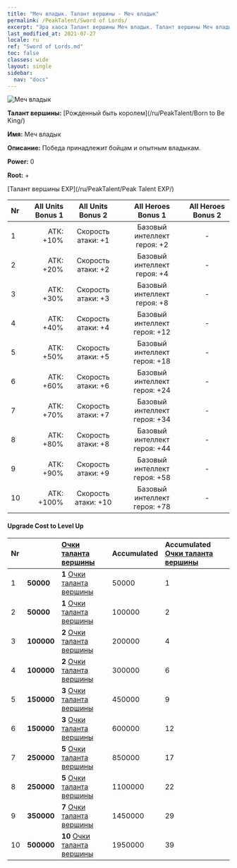 ```yaml
---
title: "Меч владык. Талант вершины - Меч владык"
permalink: /PeakTalent/Sword of Lords/
excerpt: "Эра хаоса Талант вершины Меч владык. Талант вершины Меч владык. Меч владык"
last_modified_at: 2021-07-27
locale: ru
ref: "Sword of Lords.md"
toc: false
classes: wide
layout: single
sidebar:
  nav: "docs"
---
```


  ![Меч владык](/images/pt/talent_4301.png)

  **Талант вершины:** [Рожденный быть королем](/ru/PeakTalent/Born to Be King/)

  **Имя:** Меч владык

  **Описание:** Победа принадлежит бойцам и опытным владыкам.

  **Power:** 0

  **Root:** +

  [Талант вершины EXP](/ru/PeakTalent/Peak Talent EXP/)

  | Nr | All Units Bonus 1 | All Units Bonus 2 | All Heroes Bonus 1 | All Heroes Bonus 2 |
  |:---|--------------:|:-------------:|:-------------:|:-------------:|
  | 1 | АТК: +10% | Скорость атаки: +1 | Базовый интеллект героя: +2 | - |
  | 2 | АТК: +20% | Скорость атаки: +2 | Базовый интеллект героя: +4 | - |
  | 3 | АТК: +30% | Скорость атаки: +3 | Базовый интеллект героя: +8 | - |
  | 4 | АТК: +40% | Скорость атаки: +4 | Базовый интеллект героя: +12 | - |
  | 5 | АТК: +50% | Скорость атаки: +5 | Базовый интеллект героя: +18 | - |
  | 6 | АТК: +60% | Скорость атаки: +6 | Базовый интеллект героя: +24 | - |
  | 7 | АТК: +70% | Скорость атаки: +7 | Базовый интеллект героя: +34 | - |
  | 8 | АТК: +80% | Скорость атаки: +8 | Базовый интеллект героя: +44 | - |
  | 9 | АТК: +90% | Скорость атаки: +9 | Базовый интеллект героя: +58 | - |
  | 10 | АТК: +100% | Скорость атаки: +10 | Базовый интеллект героя: +78 | - |


#### Upgrade Cost to Level Up

  | Nr | <i class="fas fa-coins"/> | [Очки таланта вершины](/ItemsRU/con_934/) | Accumulated <i class="fas fa-coins"/> | Accumulated [Очки таланта вершины](/ItemsRU/con_934/) |
  |:---|:--------------|:-------------|:-------------|:-------------|
  | 1 | **50000** | **1** [Очки таланта вершины](/ItemsRU/con_934/) | 50000 | 1 |
  | 2 | **50000** | **1** [Очки таланта вершины](/ItemsRU/con_934/) | 100000 | 2 |
  | 3 | **100000** | **2** [Очки таланта вершины](/ItemsRU/con_934/) | 200000 | 4 |
  | 4 | **100000** | **2** [Очки таланта вершины](/ItemsRU/con_934/) | 300000 | 6 |
  | 5 | **150000** | **3** [Очки таланта вершины](/ItemsRU/con_934/) | 450000 | 9 |
  | 6 | **150000** | **3** [Очки таланта вершины](/ItemsRU/con_934/) | 600000 | 12 |
  | 7 | **250000** | **5** [Очки таланта вершины](/ItemsRU/con_934/) | 850000 | 17 |
  | 8 | **250000** | **5** [Очки таланта вершины](/ItemsRU/con_934/) | 1100000 | 22 |
  | 9 | **350000** | **7** [Очки таланта вершины](/ItemsRU/con_934/) | 1450000 | 29 |
  | 10 | **500000** | **10** [Очки таланта вершины](/ItemsRU/con_934/) | 1950000 | 39 |
